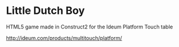 Little Dutch Boy
================

HTML5 game made in Construct2 for the Ideum Platform Touch table


http://ideum.com/products/multitouch/platform/
